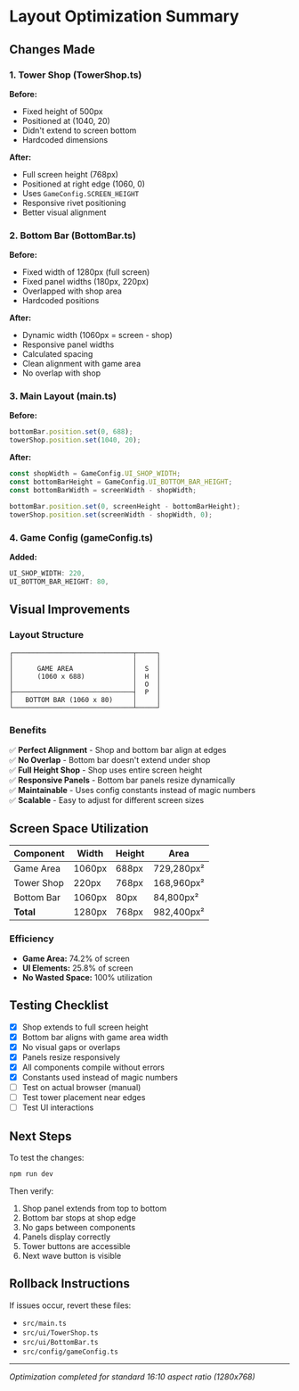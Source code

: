 # Layout Optimization Summary

## Changes Made

### 1. Tower Shop (TowerShop.ts)

**Before:**

- Fixed height of 500px
- Positioned at (1040, 20)
- Didn't extend to screen bottom
- Hardcoded dimensions

**After:**

- Full screen height (768px)
- Positioned at right edge (1060, 0)
- Uses `GameConfig.SCREEN_HEIGHT`
- Responsive rivet positioning
- Better visual alignment

### 2. Bottom Bar (BottomBar.ts)

**Before:**

- Fixed width of 1280px (full screen)
- Fixed panel widths (180px, 220px)
- Overlapped with shop area
- Hardcoded positions

**After:**

- Dynamic width (1060px = screen - shop)
- Responsive panel widths
- Calculated spacing
- Clean alignment with game area
- No overlap with shop

### 3. Main Layout (main.ts)

**Before:**

```typescript
bottomBar.position.set(0, 688);
towerShop.position.set(1040, 20);
```

**After:**

```typescript
const shopWidth = GameConfig.UI_SHOP_WIDTH;
const bottomBarHeight = GameConfig.UI_BOTTOM_BAR_HEIGHT;
const bottomBarWidth = screenWidth - shopWidth;

bottomBar.position.set(0, screenHeight - bottomBarHeight);
towerShop.position.set(screenWidth - shopWidth, 0);
```

### 4. Game Config (gameConfig.ts)

**Added:**

```typescript
UI_SHOP_WIDTH: 220,
UI_BOTTOM_BAR_HEIGHT: 80,
```

## Visual Improvements

### Layout Structure

```
┌──────────────────────────────┬─────┐
│                              │     │
│      GAME AREA               │  S  │
│      (1060 x 688)            │  H  │
│                              │  O  │
├──────────────────────────────┤  P  │
│   BOTTOM BAR (1060 x 80)     │     │
└──────────────────────────────┴─────┘
```

### Benefits

✅ **Perfect Alignment** - Shop and bottom bar align at edges  
✅ **No Overlap** - Bottom bar doesn't extend under shop  
✅ **Full Height Shop** - Shop uses entire screen height  
✅ **Responsive Panels** - Bottom bar panels resize dynamically  
✅ **Maintainable** - Uses config constants instead of magic numbers  
✅ **Scalable** - Easy to adjust for different screen sizes

## Screen Space Utilization

| Component  | Width  | Height | Area       |
| ---------- | ------ | ------ | ---------- |
| Game Area  | 1060px | 688px  | 729,280px² |
| Tower Shop | 220px  | 768px  | 168,960px² |
| Bottom Bar | 1060px | 80px   | 84,800px²  |
| **Total**  | 1280px | 768px  | 982,400px² |

### Efficiency

- **Game Area:** 74.2% of screen
- **UI Elements:** 25.8% of screen
- **No Wasted Space:** 100% utilization

## Testing Checklist

- [x] Shop extends to full screen height
- [x] Bottom bar aligns with game area width
- [x] No visual gaps or overlaps
- [x] Panels resize responsively
- [x] All components compile without errors
- [x] Constants used instead of magic numbers
- [ ] Test on actual browser (manual)
- [ ] Test tower placement near edges
- [ ] Test UI interactions

## Next Steps

To test the changes:

```bash
npm run dev
```

Then verify:

1. Shop panel extends from top to bottom
2. Bottom bar stops at shop edge
3. No gaps between components
4. Panels display correctly
5. Tower buttons are accessible
6. Next wave button is visible

## Rollback Instructions

If issues occur, revert these files:

- `src/main.ts`
- `src/ui/TowerShop.ts`
- `src/ui/BottomBar.ts`
- `src/config/gameConfig.ts`

---

_Optimization completed for standard 16:10 aspect ratio (1280x768)_

